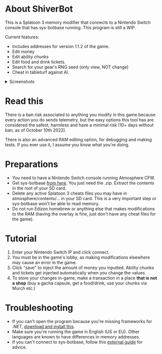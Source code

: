 # About ShiverBot
This is a Splatoon 3 memory modifier that connects to a Nintendo Switch console that has sys-botbase running. This program is still a WIP.

Current features:
- Includes addresses for version 1.1.2 of the game.
- Edit money
- Edit ability chunks
- Edit food and drink tickets.
- Search for your gear's RNG seed (only view, NOT change)
- Cheat in tableturf against AI.

<details>
  <summary>Screenshots</summary>

![Screenshot showing the ability chunks tab](https://i.imgur.com/WpC7khW.png)
![Screenshot showing the food tickets tab](https://i.imgur.com/kUIMNOb.png)
![Screenshot showing the gear seed finder](https://i.imgur.com/8ItDfs1.png)
![Screenshot showing the tableturf tab](https://i.imgur.com/xdHpPwC.png)
</details>


# Read this
There is a ban risk associated to anything you modify in this game because every action you do sends telemetry, but the easy options this tool has are considered the safest, harmless and have a minimal risk (10+ days without ban, as of October 10th 2022).

There is also an advanced RAM editing option, for debugging and making tests. If you ever use it, I assume you know what you're doing.

# Preparations
- You need to have a Nintendo Switch console running Atmosphere CFW.
- Get sys-botbase [from here](https://github.com/olliz0r/sys-botbase/releases/latest). You just need the .zip. Extract the contents in the root of your SD card.
- Delete any active Splatoon 3 cheats files you may have in atmosphere/contents/... in your SD card. This is a very important step or sys-botbase won't be able to read memory.
- Do not run Edizon homebrew or anything else that makes modifications to the RAM (having the overlay is fine, just don't have any cheat files for the game).

# Tutorial
1. Enter your Nintendo Switch IP and click connect.
2. You must be in the game's lobby, as making modifications elsewhere may cause an error in the game.
3. Click "save" to inject the amount of money you inputted. Ability chunks and tickets get injected automatically when you change the values.
4. To store your changes in-game, make a transaction in a place **that is not a shop** (buy a gacha capsule, get a food/drink, use your chunks via Murch etc.)

# Troubleshooting
- If you can't open the program because you're missing frameworks for .NET, [download and install this](https://dotnet.microsoft.com/en-us/...u/runtime-desktop-6.0.9-windows-x64-installer).
- Make sure you're running the game in English (US or EU). Other languages are known to have differences in memory addresses.
- If you can't connect to sys-botbase, follow this [external guide](https://github.com/kwsch/SysBot.NET/wiki/Troubleshooting-Connection-Errors) for advice.
